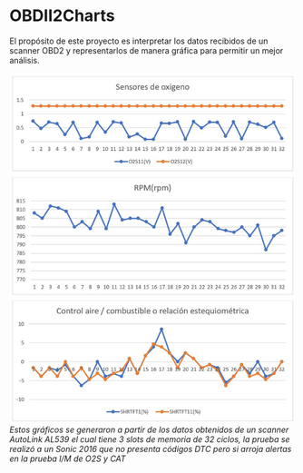 # OBDII2Charts

El propósito de este proyecto es interpretar los datos recibidos de un scanner OBD2 y representarlos de manera gráfica para permitir un mejor análisis.

![Gráfico generado en base a una muestra de 32 ciclos](assets/charts.jpg)
*Estos gráficos se generaron a partir de los datos obtenidos de un scanner AutoLink AL539 el cual tiene 3 slots de memoria de 32 ciclos, la prueba se realizó a un Sonic 2016 que no presenta códigos DTC pero si arroja alertas en la prueba I/M de O2S y CAT*
